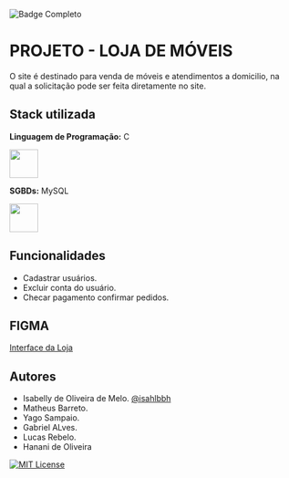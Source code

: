 ![Badge Completo](http://img.shields.io/static/v1?label=STATUS&message=%20FINALIZADO&color=GREEN&style=for-the-badge)
# PROJETO - LOJA DE MÓVEIS

O site é destinado para venda de móveis e atendimentos  a domicilio, na qual a solicitação pode ser feita diretamente no site.

## Stack utilizada

**Linguagem de Programação:** C

<img src="https://cdn.jsdelivr.net/gh/devicons/devicon/icons/c/c-original.svg" width="50" height="50"/>

**SGBDs:** MySQL

<img src="https://cdn.jsdelivr.net/gh/devicons/devicon/icons/mysql/mysql-original.svg" width="50" height="50"/>

## Funcionalidades

- Cadastrar usuários.
- Excluir conta do usuário.
- Checar pagamento confirmar pedidos.

## FIGMA

[Interface da Loja](https://www.figma.com/file/hZw8tTF9SIO4hRFHQpz1c7/LOJA-DE-M%C3%93VEIS?node-id=7%3A19&t=ZQ6IWD1LRJ4rbX1s-1)

## Autores

- Isabelly de Oliveira de Melo. [@isahlbbh](https://github.com/isahlbbh)
- Matheus Barreto.
- Yago Sampaio.
- Gabriel ALves.
- Lucas Rebelo.
- Hanani de Oliveira

[![MIT License](https://img.shields.io/badge/License-MIT-green.svg)]([https://github.com/marcus6n/projeto-2-sistema-de-gerenciamento-de-grupos/blob/main/licence](https://github.com/isahlbbh/cartinhanatal/blob/main/licence))
